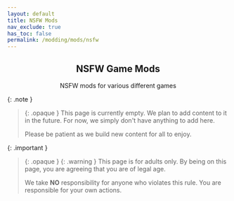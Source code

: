 ```yaml
---
layout: default
title: NSFW Mods
nav_exclude: true
has_toc: false
permalink: /modding/mods/nsfw
---
```


<div class="card">
<div class="container">
<h2 class="text-small" style="text-align:center">NSFW Game Mods</h2>
<p class="text-small" style="text-align:center">NSFW mods for various different games</p>
</div>
</div>

{: .note }
> {: .opaque }
> This page is currently empty. We plan to add content to it in the future. For now, we simply don't have anything to add here.
>
> Please be patient as we build new content for all to enjoy.

{: .important }
> {: .opaque }
> {: .warning }
> This page is for adults only. By being on this page, you are agreeing that you are of legal age.
>
> We take **NO** responsibility for anyone who violates this rule. You are responsible for your own actions.
